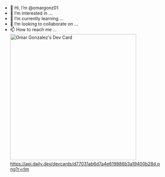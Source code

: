 - 👋 Hi, I’m @omargonz01
- 👀 I’m interested in ...
- 🌱 I’m currently learning ...
- 💞️ I’m looking to collaborate on ...
- 📫 How to reach me ...
<a href="https://app.daily.dev/omargonz"><img src="https://api.daily.dev/devcards/d77031ab6d7a4e619886b3a19400b28d.png?r=rlm" width="400" alt="Omar Gonzalez's Dev Card"/></a>
https://api.daily.dev/devcards/d77031ab6d7a4e619886b3a19400b28d.png?r=rlm
<!---
omargonz01/omargonz01 is a ✨ special ✨ repository because its `README.md` (this file) appears on your GitHub profile.
You can click the Preview link to take a look at your changes.
--->
